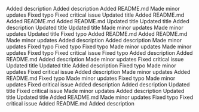 Added description
Added description
Added README.md
Made minor updates
Fixed typo
Fixed critical issue
Updated title
Added README.md
Added README.md
Added README.md
Updated title
Updated title
Added description
Updated title
Updated title
Made minor updates
Made minor updates
Updated title
Fixed typo
Added README.md
Added README.md
Made minor updates
Added description
Added description
Made minor updates
Fixed typo
Fixed typo
Fixed typo
Made minor updates
Made minor updates
Fixed typo
Fixed critical issue
Fixed typo
Added description
Added README.md
Added description
Made minor updates
Fixed critical issue
Updated title
Updated title
Added description
Fixed typo
Made minor updates
Fixed critical issue
Added description
Made minor updates
Added README.md
Fixed typo
Made minor updates
Fixed typo
Made minor updates
Fixed critical issue
Added description
Added description
Updated title
Fixed critical issue
Made minor updates
Added description
Updated title
Updated title
Added README.md
Made minor updates
Fixed typo
Fixed critical issue
Added README.md
Added description
